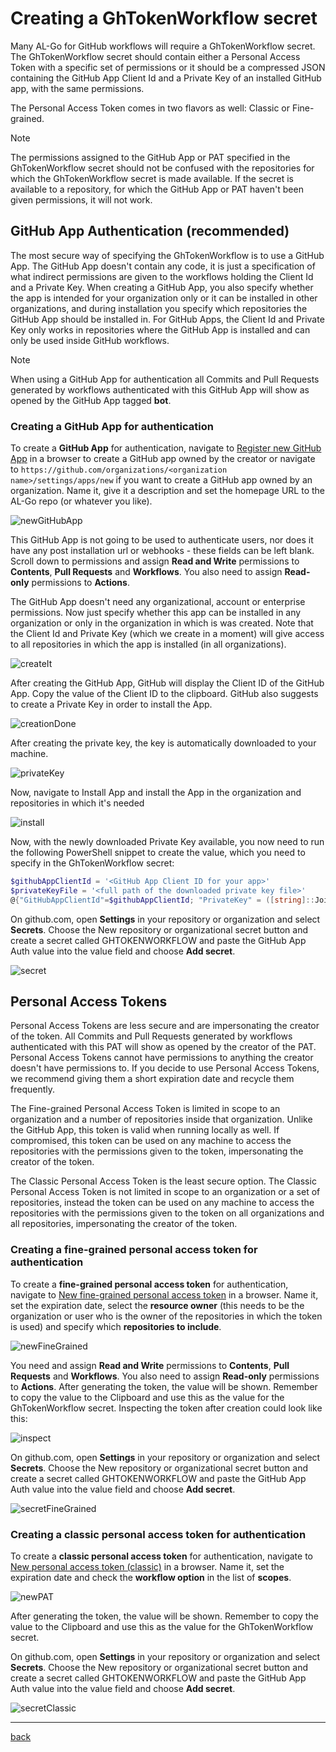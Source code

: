 # Creating a GhTokenWorkflow secret

Many AL-Go for GitHub workflows will require a GhTokenWorkflow secret. The GhTokenWorkflow secret should contain either a Personal Access Token with a specific set of permissions or it should be a compressed JSON containing the GitHub App Client Id and a Private Key of an installed GitHub app, with the same permissions.

The Personal Access Token comes in two flavors as well: Classic or Fine-grained.

> [!NOTE]
> The permissions assigned to the GitHub App or PAT specified in the GhTokenWorkflow secret should not be confused with the repositories for which the GhTokenWorkflow secret is made available.
> If the secret is available to a repository, for which the GitHub App or PAT haven't been given permissions, it will not work.

## GitHub App Authentication (**recommended**)

The most secure way of specifying the GhTokenWorkflow is to use a GitHub App. The GitHub App doesn't contain any code, it is just a specification of what indirect permissions are given to the workflows holding the Client Id and a Private Key. When creating a GitHub App, you also specify whether the app is intended for your organization only or it can be installed in other organizations, and during installation you specify which repositories the GitHub App should be installed in. For GitHub Apps, the Client Id and Private Key only works in repositories where the GitHub App is installed and can only be used inside GitHub workflows.

> [!NOTE]
> When using a GitHub App for authentication all Commits and Pull Requests generated by workflows authenticated with this GitHub App will show as opened by the GitHub App tagged **bot**.

### Creating a GitHub App for authentication

To create a **GitHub App** for authentication, navigate to [Register new GitHub App](https://github.com/settings/apps/new) in a browser to create a GitHub app owned by the creator or navigate to `https://github.com/organizations/<organization name>/settings/apps/new` if you want to create a GitHub app owned by an organization. Name it, give it a description and set the homepage URL to the AL-Go repo (or whatever you like).

![newGitHubApp](https://github.com/user-attachments/assets/2470816f-18cb-447b-9446-238173b378e8)

This GitHub App is not going to be used to authenticate users, nor does it have any post installation url or webhooks - these fields can be left blank. Scroll down to permissions and assign **Read and Write** permissions to **Contents**, **Pull Requests** and **Workflows**. You also need to assign **Read-only** permissions to **Actions**.

The GitHub App doesn't need any organizational, account or enterprise permissions. Now just specify whether this app can be installed in any organization or only in the organization in which is was created. Note that the Client Id and Private Key (which we create in a moment) will give access to all repositories in which the app is installed (in all organizations).

![createIt](https://github.com/user-attachments/assets/eff17d7a-e4c5-4535-a1ba-da6cc1ea3102)

After creating the GitHub App, GitHub will display the Client ID of the GitHub App. Copy the value of the Client ID to the clipboard. GitHub also suggests to create a Private Key in order to install the App.

![creationDone](https://github.com/user-attachments/assets/7a65941b-e043-495c-bb91-f45eba7bab4b)

After creating the private key, the key is automatically downloaded to your machine.

![privateKey](https://github.com/user-attachments/assets/b7995a94-f423-4bdd-a524-33cef2fba3d2)

Now, navigate to Install App and install the App in the organization and repositories in which it's needed

![install](https://github.com/user-attachments/assets/1a165066-e334-48f3-a057-59b596f22e14)

Now, with the newly downloaded Private Key available, you now need to run the following PowerShell snippet to create the value, which you need to specify in the GhTokenWorkflow secret:

```powershell
$githubAppClientId = '<GitHub App Client ID for your app>'
$privateKeyFile = '<full path of the downloaded private key file>'
@{"GitHubAppClientId"=$githubAppClientId; "PrivateKey" = ([string]::Join('',[System.IO.File]::ReadAllLines($privateKeyFile))) } | ConvertTo-Json -Compress -Depth 99 | Set-Clipboard
```

On github.com, open **Settings** in your repository or organization and select **Secrets**. Choose the New repository or organizational secret button and create a secret called GHTOKENWORKFLOW and paste the GitHub App Auth value into the value field and choose **Add secret**.

![secret](https://github.com/user-attachments/assets/5f2c81c9-dc51-42ac-b98b-415a2f0893ab)

## Personal Access Tokens

Personal Access Tokens are less secure and are impersonating the creator of the token. All Commits and Pull Requests generated by workflows authenticated with this PAT will show as opened by the creator of the PAT. Personal Access Tokens cannot have permissions to anything the creator doesn't have permissions to. If you decide to use Personal Access Tokens, we recommend giving them a short expiration date and recycle them frequently.

The Fine-grained Personal Access Token is limited in scope to an organization and a number of repositories inside that organization. Unlike the GitHub App, this token is valid when running locally as well. If compromised, this token can be used on any machine to access the repositories with the permissions given to the token, impersonating the creator of the token.

The Classic Personal Access Token is the least secure option. The Classic Personal Access Token is not limited in scope to an organization or a set of repositories, instead the token can be used on any machine to access the repositories with the permissions given to the token on all organizations and all repositories, impersonating the creator of the token.

### Creating a fine-grained personal access token for authentication

To create a **fine-grained personal access token** for authentication, navigate to [New fine-grained personal access token](https://github.com/settings/personal-access-tokens/new) in a browser. Name it, set the expiration date, select the **resource owner** (this needs to be the organization or user who is the owner of the repositories in which the token is used) and specify which **repositories to include**.

![newFineGrained](https://github.com/user-attachments/assets/59471846-73d1-4bd8-be98-16edf5d38e62)

You need and assign **Read and Write** permissions to **Contents**, **Pull Requests** and **Workflows**. You also need to assign **Read-only** permissions to **Actions**. After generating the token, the value will be shown. Remember to copy the value to the Clipboard and use this as the value for the GhTokenWorkflow secret. Inspecting the token after creation could look like this:

![inspect](https://github.com/user-attachments/assets/ea6a8082-ef09-4078-8302-8c3b5200baa7)

On github.com, open **Settings** in your repository or organization and select **Secrets**. Choose the New repository or organizational secret button and create a secret called GHTOKENWORKFLOW and paste the GitHub App Auth value into the value field and choose **Add secret**.

![secretFineGrained](https://github.com/user-attachments/assets/6d07fe94-de28-4963-bbba-587aa2ef50de)

### Creating a classic personal access token for authentication

To create a **classic personal access token** for authentication, navigate to [New personal access token (classic)](https://github.com/settings/tokens/new) in a browser. Name it, set the expiration date and check the **workflow option** in the list of **scopes**.

![newPAT](https://github.com/user-attachments/assets/d43413c9-47ea-4dcc-ac4d-8da25e92206d)

After generating the token, the value will be shown. Remember to copy the value to the Clipboard and use this as the value for the GhTokenWorkflow secret.

On github.com, open **Settings** in your repository or organization and select **Secrets**. Choose the New repository or organizational secret button and create a secret called GHTOKENWORKFLOW and paste the GitHub App Auth value into the value field and choose **Add secret**.

![secretClassic](https://github.com/user-attachments/assets/6566e36d-c009-4600-bb28-914b040d68a5)

______________________________________________________________________

[back](../README.md)
